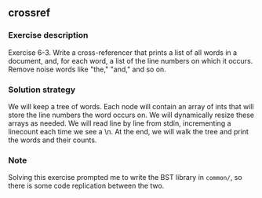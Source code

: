 crossref
---

### Exercise description
 Exercise 6-3. Write a cross-referencer that prints a list of all words in a
 document, and, for each word, a list of the line numbers on which it occurs.
 Remove noise words like "the," "and," and so on.

### Solution strategy
 We will keep a tree of words. Each node will contain an array of ints that
 will store the line numbers the word occurs on. We will dynamically resize
 these arrays as needed. We will read line by line from stdin, incrementing a
 linecount each time we see a \n. At the end, we will walk the tree and print
 the words and their counts.

### Note
Solving this exercise prompted me to write the BST library in `common/`, so there is some code replication between the two.

